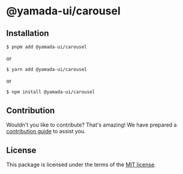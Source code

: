 # @yamada-ui/carousel

## Installation

```sh
$ pnpm add @yamada-ui/carousel
```

or

```sh
$ yarn add @yamada-ui/carousel
```

or

```sh
$ npm install @yamada-ui/carousel
```

## Contribution

Wouldn't you like to contribute? That's amazing! We have prepared a [contribution guide](https://github.com/yamada-ui/yamada-ui/blob/main/CONTRIBUTING.md) to assist you.

## License

This package is licensed under the terms of the
[MIT license](https://github.com/yamada-ui/yamada-ui/blob/main/LICENSE).
